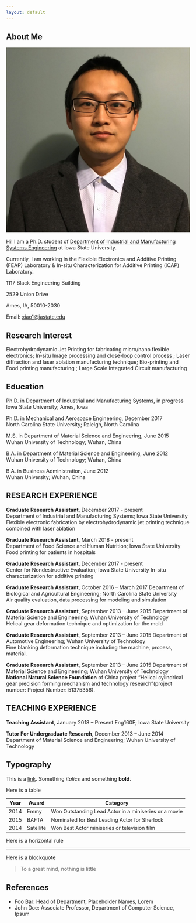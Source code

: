 ```yaml
---
layout: default
---
```


## About Me

<img class="profile-picture" src="xiaozhang.jpg">

Hi! I am a Ph.D. student of [Department of Industrial and Manufacturing Systems Engineering](https://www.imse.iastate.edu/) at Iowa State University.

Currently, I am working in the Flexible Electronics and Additive Printing (FEAP) Laboratory & In-situ Characterization for Additive Printing (iCAP) Laboratory.

1117 Black Engineering Building 

2529 Union Drive

Ames, IA, 50010-2030

Email: xiao1@iastate.edu

## Research Interest

Electrohydrodynamic Jet Printing for fabricating micro/nano flexible electronics; In-situ Image processing and close-loop control process 
; Laser diffraction and laser ablation manufacturing technique; Bio-printing and Food printing manufacturing 
; Large Scale Integrated Circuit manufacturing 

## Education
Ph.D. in Department of Industrial and Manufacturing Systems, in progress  
Iowa State University; Ames, Iowa 

Ph.D. in Mechanical and Aerospace Engineering, December 2017  
North Carolina State University; Raleigh, North Carolina 

M.S. in Department of Material Science and Engineering, June   2015  
Wuhan University of Technology; Wuhan, China   

B.A. in Department of Material Science and Engineering, June   2012  
Wuhan University of Technology; Wuhan, China  

B.A. in Business Administration, June   2012  
Wuhan University; Wuhan, China 

## RESEARCH EXPERIENCE
**Graduate Research Assistant**, December   2017 - present  
Department of Industrial and Manufacturing Systems; Iowa State University  
Flexible electronic fabrication by electrohydrodynamic jet printing technique combined with laser ablation  

**Graduate Research Assistant**, March   2018 - present  
Department of Food Science and Human Nutrition; Iowa State University 
Food printing for patients in hospitals 

**Graduate Research Assistant**, December   2017 - present  
Center for Nondestructive Evaluation; Iowa State University 
In-situ characterization for additive printing 

**Graduate Research Assistant**, October   2016 – March 2017 
Department of Biological and Agricultural Engineering; North Carolina State University   
Air quality evaluation, data processing for modeling and simulation 

**Graduate Research Assistant**, September   2013 – June 2015 
Department of Material Science and Engineering; Wuhan University of Technology   
Helical gear deformation technique and optimization for the mold 

**Graduate Research Assistant**, September   2013 – June 2015 
Department of Automotive Engineering; Wuhan University of Technology   
Fine blanking deformation technique including the machine, process, material. 

**Graduate Research Assistant**, September   2013 – June 2015 
Department of Material Science and Engineering; Wuhan University of Technology   
**National Natural Science Foundation** of China project “Helical cylindrical gear precision forming mechanism and technology research”(project number: Project Number: 51375356). 

## TEACHING EXPERIENCE
**Teaching Assistant**, January   2018 – Present 
Eng160F; Iowa State University 

**Tutor For Undergraduate Research**, December   2013 – June 2014 
Department of Material Science and Engineering; Wuhan University of Technology 

## Typography

This is a [link](http://google.com). Something *italics* and something **bold**.

Here is a table

Year | Award | Category
-----|-------|--------
2014 | Emmy  | Won Outstanding Lead Actor in a miniseries or a movie
2015 | BAFTA | Nominated for Best Leading Actor for Sherlock
2014 | Satellite | Won Best Actor miniseries or television film

Here is a horizontal rule

---

Here is a blockquote

> To a great mind, nothing is little

## References

* Foo Bar: Head of Department, Placeholder Names, Lorem
* John Doe: Associate Professor, Department of Computer Science, Ipsum
